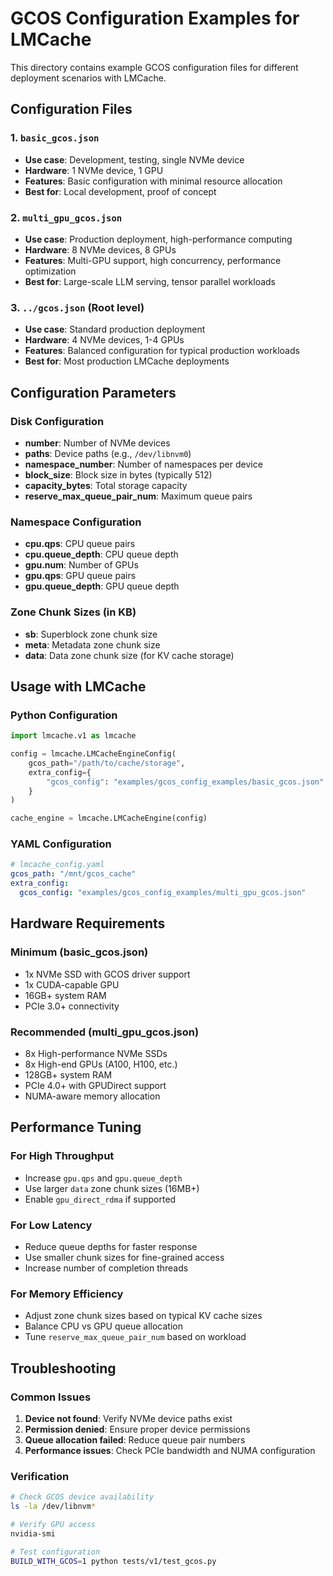 # GCOS Configuration Examples for LMCache

This directory contains example GCOS configuration files for different deployment scenarios with LMCache.

## Configuration Files

### 1. `basic_gcos.json`
- **Use case**: Development, testing, single NVMe device
- **Hardware**: 1 NVMe device, 1 GPU
- **Features**: Basic configuration with minimal resource allocation
- **Best for**: Local development, proof of concept

### 2. `multi_gpu_gcos.json` 
- **Use case**: Production deployment, high-performance computing
- **Hardware**: 8 NVMe devices, 8 GPUs
- **Features**: Multi-GPU support, high concurrency, performance optimization
- **Best for**: Large-scale LLM serving, tensor parallel workloads

### 3. `../gcos.json` (Root level)
- **Use case**: Standard production deployment
- **Hardware**: 4 NVMe devices, 1-4 GPUs
- **Features**: Balanced configuration for typical production workloads
- **Best for**: Most production LMCache deployments

## Configuration Parameters

### Disk Configuration
- **number**: Number of NVMe devices
- **paths**: Device paths (e.g., `/dev/libnvm0`)
- **namespace_number**: Number of namespaces per device
- **block_size**: Block size in bytes (typically 512)
- **capacity_bytes**: Total storage capacity
- **reserve_max_queue_pair_num**: Maximum queue pairs

### Namespace Configuration
- **cpu.qps**: CPU queue pairs
- **cpu.queue_depth**: CPU queue depth
- **gpu.num**: Number of GPUs
- **gpu.qps**: GPU queue pairs
- **gpu.queue_depth**: GPU queue depth

### Zone Chunk Sizes (in KB)
- **sb**: Superblock zone chunk size
- **meta**: Metadata zone chunk size  
- **data**: Data zone chunk size (for KV cache storage)

## Usage with LMCache

### Python Configuration
```python
import lmcache.v1 as lmcache

config = lmcache.LMCacheEngineConfig(
    gcos_path="/path/to/cache/storage",
    extra_config={
        "gcos_config": "examples/gcos_config_examples/basic_gcos.json"
    }
)

cache_engine = lmcache.LMCacheEngine(config)
```

### YAML Configuration
```yaml
# lmcache_config.yaml
gcos_path: "/mnt/gcos_cache"
extra_config:
  gcos_config: "examples/gcos_config_examples/multi_gpu_gcos.json"
```

## Hardware Requirements

### Minimum (basic_gcos.json)
- 1x NVMe SSD with GCOS driver support
- 1x CUDA-capable GPU
- 16GB+ system RAM
- PCIe 3.0+ connectivity

### Recommended (multi_gpu_gcos.json)
- 8x High-performance NVMe SSDs
- 8x High-end GPUs (A100, H100, etc.)
- 128GB+ system RAM
- PCIe 4.0+ with GPUDirect support
- NUMA-aware memory allocation

## Performance Tuning

### For High Throughput
- Increase `gpu.qps` and `gpu.queue_depth`
- Use larger `data` zone chunk sizes (16MB+)
- Enable `gpu_direct_rdma` if supported

### For Low Latency
- Reduce queue depths for faster response
- Use smaller chunk sizes for fine-grained access
- Increase number of completion threads

### For Memory Efficiency
- Adjust zone chunk sizes based on typical KV cache sizes
- Balance CPU vs GPU queue allocation
- Tune `reserve_max_queue_pair_num` based on workload

## Troubleshooting

### Common Issues
1. **Device not found**: Verify NVMe device paths exist
2. **Permission denied**: Ensure proper device permissions
3. **Queue allocation failed**: Reduce queue pair numbers
4. **Performance issues**: Check PCIe bandwidth and NUMA configuration

### Verification
```bash
# Check GCOS device availability
ls -la /dev/libnvm*

# Verify GPU access
nvidia-smi

# Test configuration
BUILD_WITH_GCOS=1 python tests/v1/test_gcos.py
```